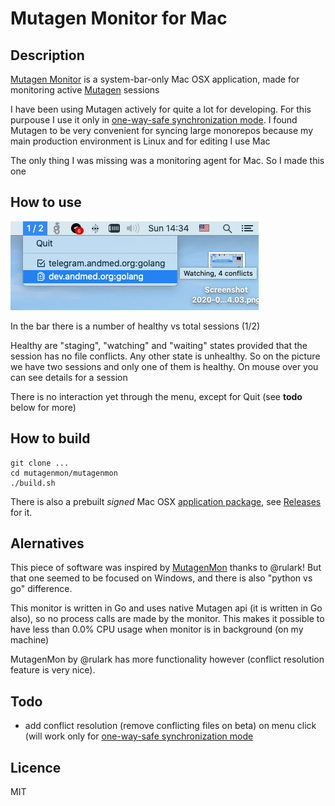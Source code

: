Mutagen Monitor for Mac
=======================

Description
-----------
[Mutagen Monitor](https://github.com/andrewmed/mutagenmon) is a system-bar-only Mac OSX application, made for monitoring active [Mutagen](https://mutagen.io) sessions

I have been using Mutagen actively for quite a lot for developing. For this purpouse I use it only in 
[one-way-safe synchronization mode](https://mutagen.io/documentation/synchronization).
I found Mutagen to be very convenient for syncing large monorepos because my main production environment is Linux and for editing I use Mac

The only thing I was missing was a monitoring agent for Mac. So I made this one

How to use
----------
![Image](demo.png)

In the bar there is a number of healthy vs total sessions (1/2)

Healthy are "staging", "watching" and "waiting" states provided that the session has no file conflicts. Any other state is unhealthy. So on the picture we have two sessions and only one of them is healthy. On mouse over you can see details for a session

There is no interaction yet through the menu, except for Quit (see **todo** below for more)

How to build
------------
```
git clone ...
cd mutagenmon/mutagenmon
./build.sh
```

There is also a prebuilt _signed_ Mac OSX [application package](https://github.com/andrewmed/mutagenmon/releases), see [Releases](https://github.com/andrewmed/mutagenmon/releases) for it.


Alernatives
----------
This piece of software was inspired by [MutagenMon](https://github.com/rualark/MutagenMon) thanks to @rulark!
But that one seemed to be focused on Windows, and there is also "python vs go" difference.

This monitor is written in Go and uses native Mutagen api (it is written in Go also), so no process calls are made by the monitor.
This makes it possible to have less than 0.0% CPU usage when monitor is in background (on my machine)

MutagenMon by @rulark has more functionality however (conflict resolution feature is very nice).

Todo
----
* add conflict resolution (remove conflicting files on beta) on menu click (will work only for [one-way-safe synchronization mode](https://mutagen.io/documentation/synchronization) 

Licence
-------
MIT